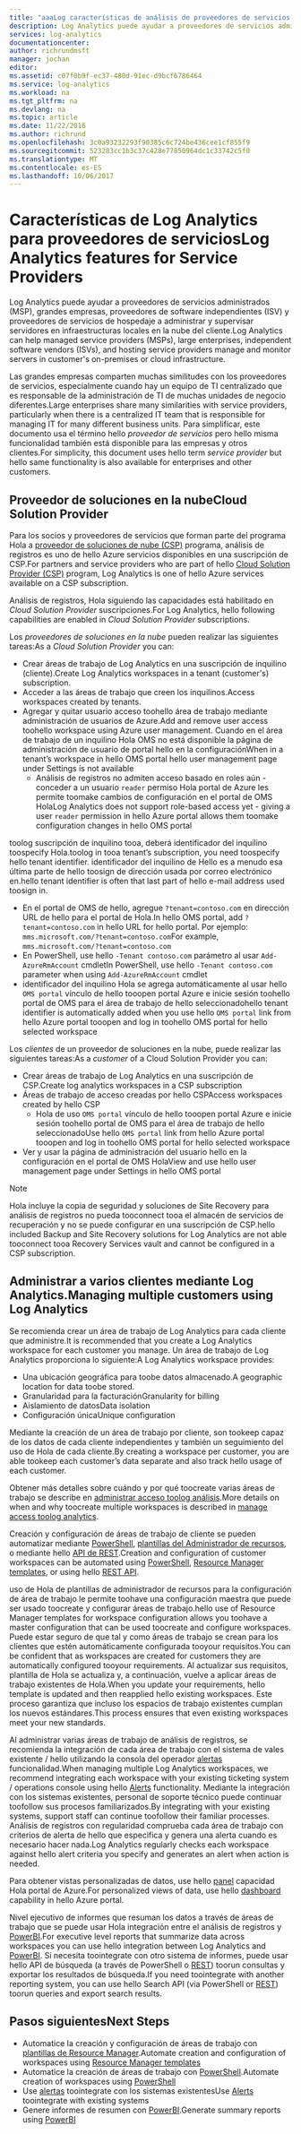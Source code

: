 ```yaml
---
title: "aaaLog características de análisis de proveedores de servicios | Documentos de Microsoft"
description: Log Analytics puede ayudar a proveedores de servicios administrados (MSP), grandes empresas, proveedores de software independientes (ISV) y proveedores de servicios de hospedaje a administrar y supervisar servidores en infraestructuras locales en la nube del cliente.
services: log-analytics
documentationcenter: 
author: richrundmsft
manager: jochan
editor: 
ms.assetid: c07f0b9f-ec37-480d-91ec-d9bcf6786464
ms.service: log-analytics
ms.workload: na
ms.tgt_pltfrm: na
ms.devlang: na
ms.topic: article
ms.date: 11/22/2016
ms.author: richrund
ms.openlocfilehash: 3c0a93232293f90385c6c724be436cee1cf855f9
ms.sourcegitcommit: 523283cc1b3c37c428e77850964dc1c33742c5f0
ms.translationtype: MT
ms.contentlocale: es-ES
ms.lasthandoff: 10/06/2017
---
```

# <a name="log-analytics-features-for-service-providers"></a><span data-ttu-id="dfd79-103">Características de Log Analytics para proveedores de servicios</span><span class="sxs-lookup"><span data-stu-id="dfd79-103">Log Analytics features for Service Providers</span></span>
<span data-ttu-id="dfd79-104">Log Analytics puede ayudar a proveedores de servicios administrados (MSP), grandes empresas, proveedores de software independientes (ISV) y proveedores de servicios de hospedaje a administrar y supervisar servidores en infraestructuras locales en la nube del cliente.</span><span class="sxs-lookup"><span data-stu-id="dfd79-104">Log Analytics can help managed service providers (MSPs), large enterprises, independent software vendors (ISVs), and hosting service providers manage and monitor servers in customer's on-premises or cloud infrastructure.</span></span> 

<span data-ttu-id="dfd79-105">Las grandes empresas comparten muchas similitudes con los proveedores de servicios, especialmente cuando hay un equipo de TI centralizado que es responsable de la administración de TI de muchas unidades de negocio diferentes.</span><span class="sxs-lookup"><span data-stu-id="dfd79-105">Large enterprises share many similarities with service providers, particularly when there is a centralized IT team that is responsible for managing IT for many different business units.</span></span> <span data-ttu-id="dfd79-106">Para simplificar, este documento usa el término hello *proveedor de servicios* pero hello misma funcionalidad también está disponible para las empresas y otros clientes.</span><span class="sxs-lookup"><span data-stu-id="dfd79-106">For simplicity, this document uses hello term *service provider* but hello same functionality is also available for enterprises and other customers.</span></span>

## <a name="cloud-solution-provider"></a><span data-ttu-id="dfd79-107">Proveedor de soluciones en la nube</span><span class="sxs-lookup"><span data-stu-id="dfd79-107">Cloud Solution Provider</span></span>
<span data-ttu-id="dfd79-108">Para los socios y proveedores de servicios que forman parte del programa Hola a [proveedor de soluciones de nube (CSP)](https://partner.microsoft.com/Solutions/cloud-reseller-overview) programa, análisis de registros es uno de hello Azure servicios disponibles en una suscripción de CSP.</span><span class="sxs-lookup"><span data-stu-id="dfd79-108">For partners and service providers who are part of hello [Cloud Solution Provider (CSP)](https://partner.microsoft.com/Solutions/cloud-reseller-overview) program, Log Analytics is one of hello Azure services available on a CSP subscription.</span></span> 

<span data-ttu-id="dfd79-109">Análisis de registros, Hola siguiendo las capacidades está habilitado en *Cloud Solution Provider* suscripciones.</span><span class="sxs-lookup"><span data-stu-id="dfd79-109">For Log Analytics, hello following capabilities are enabled in *Cloud Solution Provider* subscriptions.</span></span>

<span data-ttu-id="dfd79-110">Los *proveedores de soluciones en la nube* pueden realizar las siguientes tareas:</span><span class="sxs-lookup"><span data-stu-id="dfd79-110">As a *Cloud Solution Provider* you can:</span></span>

* <span data-ttu-id="dfd79-111">Crear áreas de trabajo de Log Analytics en una suscripción de inquilino (cliente).</span><span class="sxs-lookup"><span data-stu-id="dfd79-111">Create Log Analytics workspaces in a tenant (customer's) subscription.</span></span>
* <span data-ttu-id="dfd79-112">Acceder a las áreas de trabajo que creen los inquilinos.</span><span class="sxs-lookup"><span data-stu-id="dfd79-112">Access workspaces created by tenants.</span></span> 
* <span data-ttu-id="dfd79-113">Agregar y quitar usuario acceso toohello área de trabajo mediante administración de usuarios de Azure.</span><span class="sxs-lookup"><span data-stu-id="dfd79-113">Add and remove user access toohello workspace using Azure user management.</span></span> <span data-ttu-id="dfd79-114">Cuando en el área de trabajo de un inquilino Hola OMS no está disponible la página de administración de usuario de portal hello en la configuración</span><span class="sxs-lookup"><span data-stu-id="dfd79-114">When in a tenant’s workspace in hello OMS portal hello user management page under Settings is not available</span></span>
  * <span data-ttu-id="dfd79-115">Análisis de registros no admiten acceso basado en roles aún - conceder a un usuario `reader` permiso Hola portal de Azure les permite toomake cambios de configuración en el portal de OMS Hola</span><span class="sxs-lookup"><span data-stu-id="dfd79-115">Log Analytics does not support role-based access yet - giving a user `reader` permission in hello Azure portal allows them toomake configuration changes in hello OMS portal</span></span>

<span data-ttu-id="dfd79-116">toolog suscripción de inquilino tooa, deberá identificador del inquilino toospecify Hola.</span><span class="sxs-lookup"><span data-stu-id="dfd79-116">toolog in tooa tenant’s subscription, you need toospecify hello tenant identifier.</span></span> <span data-ttu-id="dfd79-117">identificador del inquilino de Hello es a menudo esa última parte de hello toosign de dirección usada por correo electrónico en.</span><span class="sxs-lookup"><span data-stu-id="dfd79-117">hello tenant identifier is often that last part of hello e-mail address used toosign in.</span></span>

* <span data-ttu-id="dfd79-118">En el portal de OMS de hello, agregue `?tenant=contoso.com` en dirección URL de hello para el portal de Hola.</span><span class="sxs-lookup"><span data-stu-id="dfd79-118">In hello OMS portal, add `?tenant=contoso.com` in hello URL for hello portal.</span></span> <span data-ttu-id="dfd79-119">Por ejemplo: `mms.microsoft.com/?tenant=contoso.com`</span><span class="sxs-lookup"><span data-stu-id="dfd79-119">For example, `mms.microsoft.com/?tenant=contoso.com`</span></span>
* <span data-ttu-id="dfd79-120">En PowerShell, use hello `-Tenant contoso.com` parámetro al usar `Add-AzureRmAccount` cmdlet</span><span class="sxs-lookup"><span data-stu-id="dfd79-120">In PowerShell, use hello `-Tenant contoso.com` parameter when using `Add-AzureRmAccount` cmdlet</span></span>
* <span data-ttu-id="dfd79-121">identificador del inquilino Hola se agrega automáticamente al usar hello `OMS portal` vínculo de hello tooopen portal Azure e inicie sesión toohello portal de OMS para el área de trabajo de hello seleccionado</span><span class="sxs-lookup"><span data-stu-id="dfd79-121">hello tenant identifier is automatically added when you use hello `OMS portal` link from hello Azure portal tooopen and log in toohello OMS portal for hello selected workspace</span></span>

<span data-ttu-id="dfd79-122">Los *clientes* de un proveedor de soluciones en la nube, puede realizar las siguientes tareas:</span><span class="sxs-lookup"><span data-stu-id="dfd79-122">As a *customer* of a Cloud Solution Provider you can:</span></span>

* <span data-ttu-id="dfd79-123">Crear áreas de trabajo de Log Analytics en una suscripción de CSP.</span><span class="sxs-lookup"><span data-stu-id="dfd79-123">Create log analytics workspaces in a CSP subscription</span></span>
* <span data-ttu-id="dfd79-124">Áreas de trabajo de acceso creadas por hello CSP</span><span class="sxs-lookup"><span data-stu-id="dfd79-124">Access workspaces created by hello CSP</span></span>
  * <span data-ttu-id="dfd79-125">Hola de uso `OMS portal` vínculo de hello tooopen portal Azure e inicie sesión toohello portal de OMS para el área de trabajo de hello seleccionado</span><span class="sxs-lookup"><span data-stu-id="dfd79-125">Use hello `OMS portal` link from hello Azure portal tooopen and log in toohello OMS portal for hello selected workspace</span></span>
* <span data-ttu-id="dfd79-126">Ver y usar la página de administración del usuario hello en la configuración en el portal de OMS Hola</span><span class="sxs-lookup"><span data-stu-id="dfd79-126">View and use hello user management page under Settings in hello OMS portal</span></span>

> [!NOTE]
> <span data-ttu-id="dfd79-127">Hola incluye la copia de seguridad y soluciones de Site Recovery para análisis de registros no pueda tooconnect tooa el almacén de servicios de recuperación y no se puede configurar en una suscripción de CSP.</span><span class="sxs-lookup"><span data-stu-id="dfd79-127">hello included Backup and Site Recovery solutions for Log Analytics are not able tooconnect tooa Recovery Services vault and cannot be configured in a CSP subscription.</span></span> 
> 
> 

## <a name="managing-multiple-customers-using-log-analytics"></a><span data-ttu-id="dfd79-128">Administrar a varios clientes mediante Log Analytics.</span><span class="sxs-lookup"><span data-stu-id="dfd79-128">Managing multiple customers using Log Analytics</span></span>
<span data-ttu-id="dfd79-129">Se recomienda crear un área de trabajo de Log Analytics para cada cliente que administre.</span><span class="sxs-lookup"><span data-stu-id="dfd79-129">It is recommended that you create a Log Analytics workspace for each customer you manage.</span></span> <span data-ttu-id="dfd79-130">Un área de trabajo de Log Analytics proporciona lo siguiente:</span><span class="sxs-lookup"><span data-stu-id="dfd79-130">A Log Analytics workspace provides:</span></span>

* <span data-ttu-id="dfd79-131">Una ubicación geográfica para toobe datos almacenado.</span><span class="sxs-lookup"><span data-stu-id="dfd79-131">A geographic location for data toobe stored.</span></span> 
* <span data-ttu-id="dfd79-132">Granularidad para la facturación</span><span class="sxs-lookup"><span data-stu-id="dfd79-132">Granularity for billing</span></span> 
* <span data-ttu-id="dfd79-133">Aislamiento de datos</span><span class="sxs-lookup"><span data-stu-id="dfd79-133">Data isolation</span></span> 
* <span data-ttu-id="dfd79-134">Configuración única</span><span class="sxs-lookup"><span data-stu-id="dfd79-134">Unique configuration</span></span>

<span data-ttu-id="dfd79-135">Mediante la creación de un área de trabajo por cliente, son tookeep capaz de los datos de cada cliente independientes y también un seguimiento del uso de Hola de cada cliente.</span><span class="sxs-lookup"><span data-stu-id="dfd79-135">By creating a workspace per customer, you are able tookeep each customer’s data separate and also track hello usage of each customer.</span></span>

<span data-ttu-id="dfd79-136">Obtener más detalles sobre cuándo y por qué toocreate varias áreas de trabajo se describe en [administrar acceso toolog análisis](log-analytics-manage-access.md#determine-the-number-of-workspaces-you-need).</span><span class="sxs-lookup"><span data-stu-id="dfd79-136">More details on when and why toocreate multiple workspaces is described in [manage access toolog analytics](log-analytics-manage-access.md#determine-the-number-of-workspaces-you-need).</span></span>

<span data-ttu-id="dfd79-137">Creación y configuración de áreas de trabajo de cliente se pueden automatizar mediante [PowerShell](log-analytics-powershell-workspace-configuration.md), [plantillas del Administrador de recursos](log-analytics-template-workspace-configuration.md), o mediante hello [API de REST](https://www.nuget.org/packages/Microsoft.Azure.Management.OperationalInsights/).</span><span class="sxs-lookup"><span data-stu-id="dfd79-137">Creation and configuration of customer workspaces can be automated using [PowerShell](log-analytics-powershell-workspace-configuration.md), [Resource Manager templates](log-analytics-template-workspace-configuration.md), or using hello [REST API](https://www.nuget.org/packages/Microsoft.Azure.Management.OperationalInsights/).</span></span>

<span data-ttu-id="dfd79-138">uso de Hola de plantillas de administrador de recursos para la configuración de área de trabajo le permite toohave una configuración maestra que puede ser usado toocreate y configurar áreas de trabajo.</span><span class="sxs-lookup"><span data-stu-id="dfd79-138">hello use of Resource Manager templates for workspace configuration allows you toohave a master configuration that can be used toocreate and configure workspaces.</span></span> <span data-ttu-id="dfd79-139">Puede estar seguro de que tal y como áreas de trabajo se crean para los clientes que estén automáticamente configurada tooyour requisitos.</span><span class="sxs-lookup"><span data-stu-id="dfd79-139">You can be confident that as workspaces are created for customers they are automatically configured tooyour requirements.</span></span> <span data-ttu-id="dfd79-140">Al actualizar sus requisitos, plantilla de Hola se actualiza y, a continuación, vuelve a aplicar áreas de trabajo existentes de Hola.</span><span class="sxs-lookup"><span data-stu-id="dfd79-140">When you update your requirements, hello template is updated and then reapplied hello existing workspaces.</span></span> <span data-ttu-id="dfd79-141">Este proceso garantiza que incluso los espacios de trabajo existentes cumplan los nuevos estándares.</span><span class="sxs-lookup"><span data-stu-id="dfd79-141">This process ensures that even existing workspaces meet your new standards.</span></span>    

<span data-ttu-id="dfd79-142">Al administrar varias áreas de trabajo de análisis de registros, se recomienda la integración de cada área de trabajo con el sistema de vales existente / hello utilizando la consola del operador [alertas](log-analytics-alerts.md) funcionalidad.</span><span class="sxs-lookup"><span data-stu-id="dfd79-142">When managing multiple Log Analytics workspaces, we recommend integrating each workspace with your existing ticketing system / operations console using hello [Alerts](log-analytics-alerts.md) functionality.</span></span> <span data-ttu-id="dfd79-143">Mediante la integración con los sistemas existentes, personal de soporte técnico puede continuar toofollow sus procesos familiarizados.</span><span class="sxs-lookup"><span data-stu-id="dfd79-143">By integrating with your existing systems, support staff can continue toofollow their familiar processes.</span></span> <span data-ttu-id="dfd79-144">Análisis de registros con regularidad comprueba cada área de trabajo con criterios de alerta de hello que especifica y genera una alerta cuando es necesario hacer nada.</span><span class="sxs-lookup"><span data-stu-id="dfd79-144">Log Analytics regularly checks each workspace against hello alert criteria you specify and generates an alert when action is needed.</span></span>

<span data-ttu-id="dfd79-145">Para obtener vistas personalizadas de datos, use hello [panel](../azure-portal/azure-portal-dashboards.md) capacidad Hola portal de Azure.</span><span class="sxs-lookup"><span data-stu-id="dfd79-145">For personalized views of data, use hello [dashboard](../azure-portal/azure-portal-dashboards.md) capability in hello Azure portal.</span></span>  

<span data-ttu-id="dfd79-146">Nivel ejecutivo de informes que resuman los datos a través de áreas de trabajo que se puede usar Hola integración entre el análisis de registros y [PowerBI](log-analytics-powerbi.md).</span><span class="sxs-lookup"><span data-stu-id="dfd79-146">For executive level reports that summarize data across workspaces you can use hello integration between Log Analytics and [PowerBI](log-analytics-powerbi.md).</span></span> <span data-ttu-id="dfd79-147">Si necesita toointegrate con otro sistema de informes, puede usar hello API de búsqueda (a través de PowerShell o [REST](log-analytics-log-search-api.md)) toorun consultas y exportar los resultados de búsqueda.</span><span class="sxs-lookup"><span data-stu-id="dfd79-147">If you need toointegrate with another reporting system, you can use hello Search API (via PowerShell or [REST](log-analytics-log-search-api.md)) toorun queries and export search results.</span></span>

## <a name="next-steps"></a><span data-ttu-id="dfd79-148">Pasos siguientes</span><span class="sxs-lookup"><span data-stu-id="dfd79-148">Next Steps</span></span>
* <span data-ttu-id="dfd79-149">Automatice la creación y configuración de áreas de trabajo con [plantillas de Resource Manager](log-analytics-template-workspace-configuration.md).</span><span class="sxs-lookup"><span data-stu-id="dfd79-149">Automate creation and configuration of workspaces using [Resource Manager templates](log-analytics-template-workspace-configuration.md)</span></span>
* <span data-ttu-id="dfd79-150">Automatice la creación de áreas de trabajo con [PowerShell](log-analytics-powershell-workspace-configuration.md).</span><span class="sxs-lookup"><span data-stu-id="dfd79-150">Automate creation of workspaces using [PowerShell](log-analytics-powershell-workspace-configuration.md)</span></span> 
* <span data-ttu-id="dfd79-151">Use [alertas](log-analytics-alerts.md) toointegrate con los sistemas existentes</span><span class="sxs-lookup"><span data-stu-id="dfd79-151">Use [Alerts](log-analytics-alerts.md) toointegrate with existing systems</span></span>
* <span data-ttu-id="dfd79-152">Genere informes de resumen con [PowerBI](log-analytics-powerbi.md).</span><span class="sxs-lookup"><span data-stu-id="dfd79-152">Generate summary reports using [PowerBI](log-analytics-powerbi.md)</span></span>

